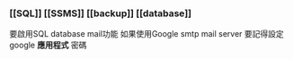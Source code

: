 ### [[SQL]] [[SSMS]] [[backup]] [[database]]

要啟用SQL database mail功能
如果使用Google smtp mail server
要記得設定 google **應用程式** 密碼

